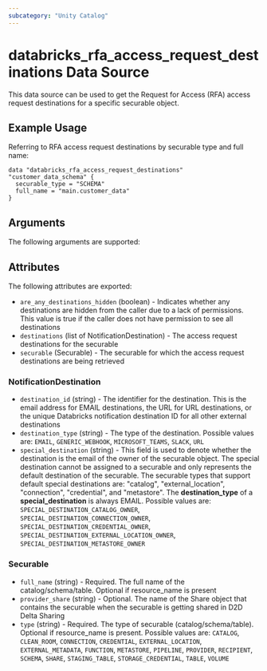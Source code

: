 ```yaml
---
subcategory: "Unity Catalog"
---
```

# databricks_rfa_access_request_destinations Data Source
This data source can be used to get the Request for Access (RFA) access request destinations for a specific securable object.


## Example Usage
Referring to RFA access request destinations by securable type and full name:

```hcl
data "databricks_rfa_access_request_destinations" "customer_data_schema" {
  securable_type = "SCHEMA"
  full_name = "main.customer_data"
}
```


## Arguments
The following arguments are supported:

## Attributes
The following attributes are exported:
* `are_any_destinations_hidden` (boolean) - Indicates whether any destinations are hidden from the caller due to a lack of permissions.
  This value is true if the caller does not have permission to see all destinations
* `destinations` (list of NotificationDestination) - The access request destinations for the securable
* `securable` (Securable) - The securable for which the access request destinations are being retrieved

### NotificationDestination
* `destination_id` (string) - The identifier for the destination. This is the email address for EMAIL destinations, the URL for URL destinations,
  or the unique Databricks notification destination ID for all other external destinations
* `destination_type` (string) - The type of the destination. Possible values are: `EMAIL`, `GENERIC_WEBHOOK`, `MICROSOFT_TEAMS`, `SLACK`, `URL`
* `special_destination` (string) - This field is used to denote whether the destination is the email of the owner of the securable object.
  The special destination cannot be assigned to a securable and only represents the default destination of the securable.
  The securable types that support default special destinations are: "catalog", "external_location", "connection", "credential", and "metastore".
  The **destination_type** of a **special_destination** is always EMAIL. Possible values are: `SPECIAL_DESTINATION_CATALOG_OWNER`, `SPECIAL_DESTINATION_CONNECTION_OWNER`, `SPECIAL_DESTINATION_CREDENTIAL_OWNER`, `SPECIAL_DESTINATION_EXTERNAL_LOCATION_OWNER`, `SPECIAL_DESTINATION_METASTORE_OWNER`

### Securable
* `full_name` (string) - Required. The full name of the catalog/schema/table.
  Optional if resource_name is present
* `provider_share` (string) - Optional. The name of the Share object that contains the securable when the securable is
  getting shared in D2D Delta Sharing
* `type` (string) - Required. The type of securable (catalog/schema/table).
  Optional if resource_name is present. Possible values are: `CATALOG`, `CLEAN_ROOM`, `CONNECTION`, `CREDENTIAL`, `EXTERNAL_LOCATION`, `EXTERNAL_METADATA`, `FUNCTION`, `METASTORE`, `PIPELINE`, `PROVIDER`, `RECIPIENT`, `SCHEMA`, `SHARE`, `STAGING_TABLE`, `STORAGE_CREDENTIAL`, `TABLE`, `VOLUME`